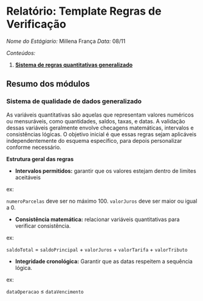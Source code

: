 # Relatório: Template Regras de Verificação

*Nome do Estágiario:* Millena França
*Data:* 08/11

*Conteúdos:*  
1. **[Sistema de regras quantitativas generalizado](#sistema-de-regras-quantitativas-generalizado)**

## Resumo dos módulos 
### Sistema de qualidade de dados generalizado
As variáveis quantitativas são aquelas que representam valores numéricos ou mensuráveis, como quantidades, saldos, taxas, e datas. A validação dessas variáveis geralmente envolve checagens matemáticas, intervalos e consistências lógicas. O objetivo inicial é que essas regras sejam aplicáveis independentemente do esquema específico, para depois personalizar conforme necessário.

**Estrutura geral das regras**
- **Intervalos permitidos:** garantir que os valores estejam dentro de limites aceitáveis

ex:

```numeroParcelas``` deve ser no máximo 100.
```valorJuros``` deve ser maior ou igual a 0.

- **Consistência matemática:** relacionar variáveis quantitativas para verificar consistência.

ex:

```saldoTotal``` = ```saldoPrincipal``` + ```valorJuros``` + ```valorTarifa``` + ```valorTributo```

- **Integridade cronológica:** Garantir que as datas respeitem a sequência lógica.

ex:

```dataOperacao``` ≤ ```dataVencimento``` 
